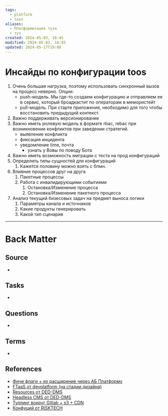 ```yaml
---
tags:
  - platform
  - toos
aliases:
  - Платформизация туза
  - туз
created: 2024-05-03, 18:45
modified: 2024-05-03, 18:45
updated: 2024-05-17T19:08
---
```


# Инсайды по конфигурации toos

1. Очень большая нагрузка, поэтому использовать синхронный вызов на процесс неверно.
   Опции:
	- push-модель. Мы где-то создаем конфигурацию и отправляем ее в сервис, который броадкастит по операторам в мемористейт
	- pull-модель. При старте приложения, необходимо для того чтобы восстановить предыдущий контекст.
2. Важно поддерживать версионирование
3. Важно иметь ролевую модель в формате rbac, rebac при возникновении конфликтов при заведении стратегий.
	- выявление конфликта
	- фиксация инцидента
	- уведомление time, почта 
		- узнать у Вовы по поводу Бота
4. Важно иметь возможность миграции с теста на прод конфигураций
5. Определить типы сущностей для конфигураций
	1. Кажется половину можно взять с бпмн.
6. Влияние процессов друг на друга
	1. Пакетные процессы
	2. Работа с инвалидирующими событиями
		1. Остановка/Изменение процесса
		2. Остановка/Изменение пакетного процесса
7. Анализ текущий бизесовых задач на предмет выноса логики
	1. Параметры канала и источников
	2. Какие продукты генерировать
	3. Какой тип сценария



---
# Back Matter
## Source
<!-- Always keep a link to the source. --> 
- 

## Tasks
<!-- What remains to be done with this note? --> 
- 

## Questions
<!-- What remains for you to consider? --> 
- 

## Terms
<!-- Links to definition pages -->
- 

## References
- [Фиче флаги + их расширение через АБ Платформу](https://ded-dms.pages.devplatform.tcsbank.ru/dco-ui/docs/)  
- [FTaaS от devplatform (на стадии дизайна)](https://wiki.tcsbank.ru/display/CORE/Feature+Toggles+as+a+service)  
- [Resources от DED-DMS](https://wiki.tcsbank.ru/pages/viewpage.action?pageId=30533682)
- [Headless CMS от DED-DMS](https://wiki.tcsbank.ru/pages/viewpage.action?pageId=1119123811)  
- [Туллинг вокруг Gitlab + s3 + CDN](https://gitlab.tcsbank.ru/ded-dms/libs-resources-s3-runner-script)  
- [Конфуций от RISKTECH](https://wiki.tcsbank.ru/pages/viewpage.action?pageId=2068176230)